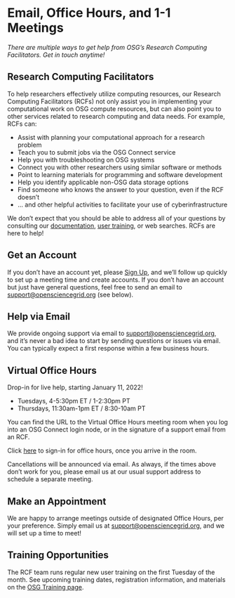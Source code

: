 Email, Office Hours, and 1-1 Meetings 
====================================

 

*There are multiple ways to get help from OSG’s Research Computing Facilitators. Get in touch anytime!*


## Research Computing Facilitators
To help researchers effectively utilize computing resources, our Research Computing Facilitators (RCFs) not only assist you in implementing your computational work on OSG compute resources, but can also point you to other services related to research computing and data needs. For example, RCFs can:

- Assist with planning your computational approach for a research problem
- Teach you to submit jobs via the OSG Connect service
- Help you with troubleshooting on OSG systems
- Connect you with other researchers using similar software or methods
- Point to learning materials for programming and software development
- Help you identify applicable non-OSG data storage options
- Find someone who knows the answer to your question, even if the RCF doesn’t
- … and other helpful activities to facilitate your use of cyberinfrastructure

We don’t expect that you should be able to address all of your questions by consulting our [documentation](https://support.opensciencegrid.org/support/home), [user training](https://support.opensciencegrid.org/support/solutions/5000161177), or web searches. RCFs are here to help!


## Get an Account
If you don’t have an account yet, please [Sign Up](https://www.osgconnect.net/), and we’ll follow up quickly to set up a meeting time and create accounts. If you don’t have an account but just have general questions, feel free to send an email to support@opensciencegrid.org (see below).


## Help via Email
We provide ongoing support via email to support@opensciencegrid.org, and it’s never a bad idea to start by sending questions or issues via email. You can typically expect a first response within a few business hours.


## Virtual Office Hours
Drop-in for live help, starting January 11, 2022!

- Tuesdays, 4-5:30pm ET / 1-2:30pm PT
- Thursdays, 11:30am-1pm ET / 8:30-10am PT

You can find the URL to the Virtual Office Hours meeting room when you log into an OSG Connect login node, or in the signature of a support email from an RCF. 

Click [here](https://docs.google.com/forms/d/e/1FAIpQLSd3K78Xx1Vo-KjqW_2y0YKcUMXrEsKXWk3I1Aww64RL22QpnQ/viewform) to sign-in for office hours, once you arrive in the room. 

Cancellations will be announced via email. As always, if the times above don’t work for you, please email us at our usual support address to schedule a separate meeting.


## Make an Appointment
We are happy to arrange meetings outside of designated Office Hours, per your preference. Simply email us at support@opensciencegrid.org, and we will set up a time to meet!


## Training Opportunities

The RCF team runs regular new user training on the first Tuesday of the month. See upcoming 
training dates, registration information, and materials on the [OSG Training page](12000084444).
